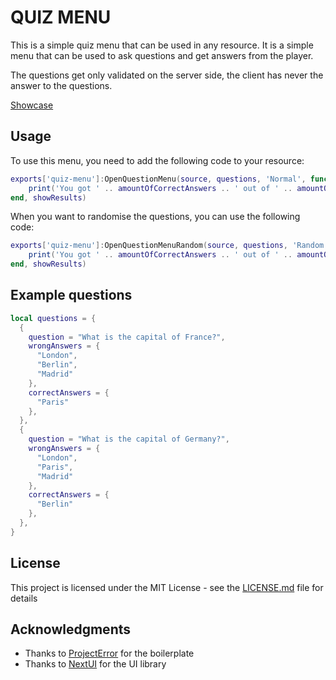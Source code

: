 # QUIZ MENU

This is a simple quiz menu that can be used in any resource. It is a simple menu that can be used to ask questions and get answers from the player.

The questions get only validated on the server side, the client has never the answer to the questions.

[Showcase](https://streamable.com/v9eg2s)

## Usage

To use this menu, you need to add the following code to your resource:
```lua
exports['quiz-menu']:OpenQuestionMenu(source, questions, 'Normal', function(amountOfCorrectAnswers, amountOfQuestions)
    print('You got ' .. amountOfCorrectAnswers .. ' out of ' .. amountOfQuestions .. ' correct!')
end, showResults)
```
When you want to randomise the questions, you can use the following code:
```lua	
exports['quiz-menu']:OpenQuestionMenuRandom(source, questions, 'Random', 5, function(amountOfCorrectAnswers, amountOfQuestions)
    print('You got ' .. amountOfCorrectAnswers .. ' out of ' .. amountOfQuestions .. ' correct!')
end, showResults)
```

## Example questions

```lua
local questions = {
  {
    question = "What is the capital of France?",
    wrongAnswers = {
      "London",
      "Berlin",
      "Madrid"
    },
    correctAnswers = {
      "Paris"
    },
  },
  {
    question = "What is the capital of Germany?",
    wrongAnswers = {
      "London",
      "Paris",
      "Madrid"
    },
    correctAnswers = {
      "Berlin"
    },
  },
}
```

## License
This project is licensed under the MIT License - see the [LICENSE.md](LICENSE.md) file for details

## Acknowledgments
* Thanks to [ProjectError](https://github.com/project-error/fivem-react-boilerplate-lua) for the boilerplate
* Thanks to [NextUI](https://nextui.org/) for the UI library
